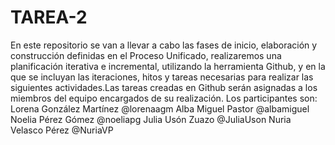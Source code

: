 # TAREA-2

En este repositorio se van a llevar a cabo las fases de inicio, elaboración y construcción definidas en el Proceso Unificado, realizaremos una planificación iterativa e incremental, utilizando la herramienta Github, y en la que se incluyan las iteraciones, hitos y tareas necesarias para realizar las siguientes actividades.Las tareas creadas en Github serán asignadas a los miembros del equipo encargados de su realización. Los participantes son:
Lorena González Martínez @lorenaagm
Alba Miguel Pastor @albamiguel
Noelia Pérez Gómez @noeliapg
Julia Usón Zuazo @JuliaUson
Nuria Velasco Pérez @NuriaVP
